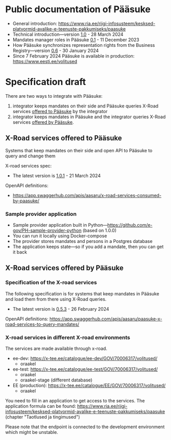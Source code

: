 # Public documentation of Pääsuke

* General introduction: https://www.ria.ee/riigi-infosusteem/kesksed-platvormid-avalike-e-teenuste-pakkumiseks/paasuke
* Technical introduction—version [1.0](spec/Introduction_to_Paasuke_and_configuring_roles.v1.0.pdf) - 28 March 2024
* Mandates manager roles in Pääsuke [0.1](spec/Mandates_manager_roles_in_Paasuke_v.0.1.pdf) - 11 December 2023
* How Pääsuke synchronizes representation rights from the Business Registry—version [0.6](spec/How_Paasuke_handles_representation_rights_from_the_Business_Registry.v0.6.pdf) - 30 January 2024
* Since 7 February 2024 Pääsuke is available in production: https://www.eesti.ee/volitused 

# Specification draft

There are two ways to integrate with Pääsuke:
1) integrator keeps mandates on their side and Pääsuke queries X-Road services [offered to Pääsuke](#x-road-services-offered-to-p%C3%A4%C3%A4suke) by the integrator
2) integrator keeps mandates in Pääsuke and the integrator queries X-Road services [offered by Pääsuke](#x-road-services-offered-by-p%C3%A4%C3%A4suke).

## X-Road services offered to Pääsuke

Systems that keep mandates on their side and open API to Pääsuke to query and change them

X-road services spec:
* The latest version is [1.0.1](spec/Pääsuke-xroad-services-spec-v1.0.1.pdf) - 21 March 2024

OpenAPI definitions: 
* https://app.swaggerhub.com/apis/aasaru/x-road-services-consumed-by-paasuke/

### Sample provider application

* Sample provider application built in Python—https://github.com/e-gov/PH-sample-provider-python (based on 1.0.0)
* You can run it locally using Docker-compose
* The provider stores mandates and persons in a Postgres database
* The application keeps state—so if you add a mandate, then you can get it back

## X-Road services offered by Pääsuke

### Specification of the X-road services

The following specification is for systems that keep mandates in Pääsuke and load them from there using X-Road queries.

* The latest version is [0.5.3](spec/x-road_services_provided_by_paasuke.v0.5.3.pdf) - 26 February 2024

OpenAPI definitions: https://app.swaggerhub.com/apis/aasaru/paasuke-x-road-services-to-query-mandates/


### X-road services in different X-road environments

The services are made available through x-road.

* ee-dev: https://x-tee.ee/catalogue/ee-dev/GOV/70006317/volitused/
  * oraakel
* ee-test: https://x-tee.ee/catalogue/ee-test/GOV/70006317/volitused/
  * oraakel
  * oraakel-stage (different database)
* EE (production): https://x-tee.ee/catalogue/EE/GOV/70006317/volitused/
  * oraakel

You need to fill in an application to get access to the services.
The application formula can be found:
https://www.ria.ee/riigi-infosusteem/kesksed-platvormid-avalike-e-teenuste-pakkumiseks/paasuke
(chapter "Taotlused ja tingimused")

Please note that the endpoint is connected to the development environment which might be unstable.


